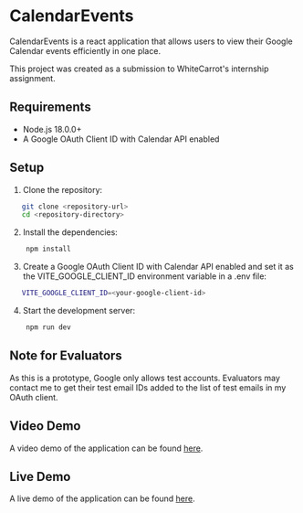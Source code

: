 # CalendarEvents

CalendarEvents is a react application that allows users to view their Google Calendar events efficiently in one place.

 This project was created as a submission to WhiteCarrot's internship assignment.

## Requirements

* Node.js 18.0.0+
* A Google OAuth Client ID with Calendar API enabled

## Setup

1. Clone the repository:
   

```sh
   git clone <repository-url>
   cd <repository-directory>
```

2. Install the dependencies:
   

```sh
    npm install
```

3. Create a Google OAuth Client ID with Calendar API enabled and set it as the VITE_GOOGLE_CLIENT_ID environment variable in a .env file:
   

```sh
   VITE_GOOGLE_CLIENT_ID=<your-google-client-id>
```

4. Start the development server:
    

```sh
    npm run dev
```

## Note for Evaluators

As this is a prototype, Google only allows test accounts. Evaluators may contact me to get their test email IDs added to the list of test emails in my OAuth client.

## Video Demo

A video demo of the application can be found [here](https://drive.google.com/file/d/1c7x2CD7ZYbjueHJLkghH0w2A5WfQCfPy/view?usp=sharing).

## Live Demo

A live demo of the application can be found [here](https://calendar-events-eta.vercel.app/).
